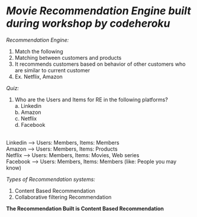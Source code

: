 # *Movie Recommendation Engine built during workshop by codeheroku*

*Recommendation Engine:*
1. Match the following
2. Matching between customers and products
3. It recommends customers based on behavior of other customers who are similar to current customer
4. Ex. Netflix, Amazon

*Quiz:*
1. Who are the Users and Items for RE in the following platforms?
<br>    a. Linkedin
<br>    b. Amazon
<br>    c. Netflix
<br>    d. Facebook

<br>Linkedin --> Users: Members, Items: Members
<br>Amazon --> Users: Members, Items: Products
<br>Netflix --> Users: Members, Items: Movies, Web series
<br>Facebook --> Users: Members, Items: Members (like: People you may know)


*Types of Recommendation systems:*
1. Content Based Recommendation
2. Collaborative filtering Recommendation

**The Recommendation Built is Content Based Recommendation**

